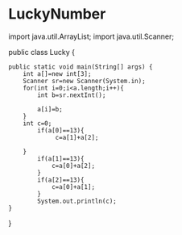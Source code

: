 # LuckyNumber
import java.util.ArrayList;
import java.util.Scanner;


public class Lucky {

	
	public static void main(String[] args) {
		int a[]=new int[3];
		Scanner sr=new Scanner(System.in);
		for(int i=0;i<a.length;i++){
			int b=sr.nextInt();
			
			a[i]=b;
		}
		int c=0;
			if(a[0]==13){
				 c=a[1]+a[2];
			
		}
			if(a[1]==13){
				c=a[0]+a[2]; 
			}
			if(a[2]==13){
				c=a[0]+a[1];
			}
			System.out.println(c);
	}

}
